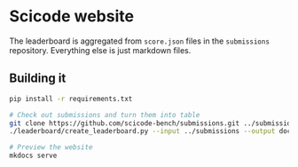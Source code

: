 # Scicode website

The leaderboard is aggregated from `score.json` files in the `submissions` repository. Everything else is just markdown files.

## Building it

```bash
pip install -r requirements.txt

# Check out submissions and turn them into table
git clone https://github.com/scicode-bench/submissions.git ../submissions
./leaderboard/create_leaderboard.py --input ../submissions --output docs/leaderboard_table.md

# Preview the website
mkdocs serve
```